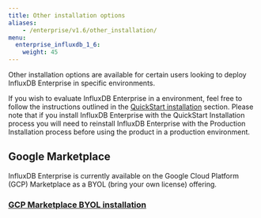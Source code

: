 ```yaml
---
title: Other installation options
aliases:
    - /enterprise/v1.6/other_installation/
menu:
  enterprise_influxdb_1_6:
    weight: 45
---
```


Other installation options are available for certain users looking to deploy
InfluxDB Enterprise in specific environments.

If you wish to evaluate InfluxDB Enterprise in a 
environment, feel free to follow the instructions outlined in the
[QuickStart installation](/enterprise_influxdb/v1.6/quickstart_installation) section.
Please note that if you install InfluxDB Enterprise with the QuickStart Installation process you
will need to reinstall InfluxDB Enterprise with the Production Installation
process before using the product in a production environment.

## Google Marketplace

InfluxDB Enterprise is currently available on the Google Cloud Platform (GCP) Marketplace as a BYOL (bring your own license) offering.

### [GCP Marketplace BYOL installation](/enterprise_influxdb/v1.6/other_installation/google_marketplace/)
